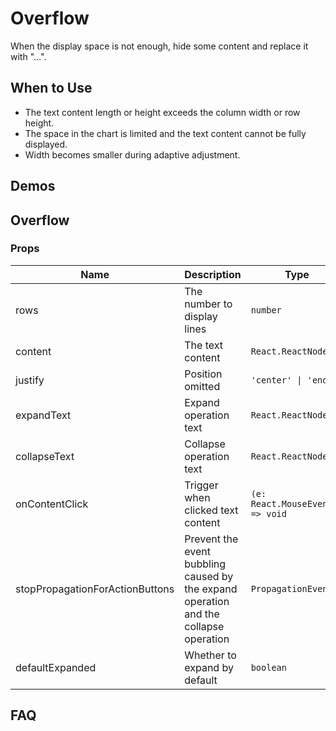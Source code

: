 # Overflow

When the display space is not enough, hide some content and replace it with "...".

## When to Use

- The text content length or height exceeds the column width or row height.
- The space in the chart is limited and the text content cannot be fully displayed.
- Width becomes smaller during adaptive adjustment.

## Demos

<code src="./demos/demo1.tsx"></code>

## Overflow

### Props

| Name | Description | Type | Default |
| --- | --- | --- | --- |
| rows | The number to display lines | `number` | `1` |
| content | The text content | `React.ReactNode` | - |
| justify | Position omitted | `'center' \| 'end'` |
| expandText | Expand operation text | `React.ReactNode` | `''` |
| collapseText | Collapse operation text | `React.ReactNode` | `''` |
| onContentClick | Trigger when clicked text content | `(e: React.MouseEvent) => void` | - |
| stopPropagationForActionButtons | Prevent the event bubbling caused by the expand operation and the collapse operation | `PropagationEvent[]` | `[]` |
| defaultExpanded | Whether to expand by default | `boolean` | `false` |

## FAQ
